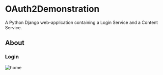 # OAuth2Demonstration

A Python Django web-application containing a Login Service and a Content Service.

## About

### Login

![home](https://github.com/adrianguzmannnn/basic-django-example/blob/master/OAuth2Demonstration/home_page.png)

